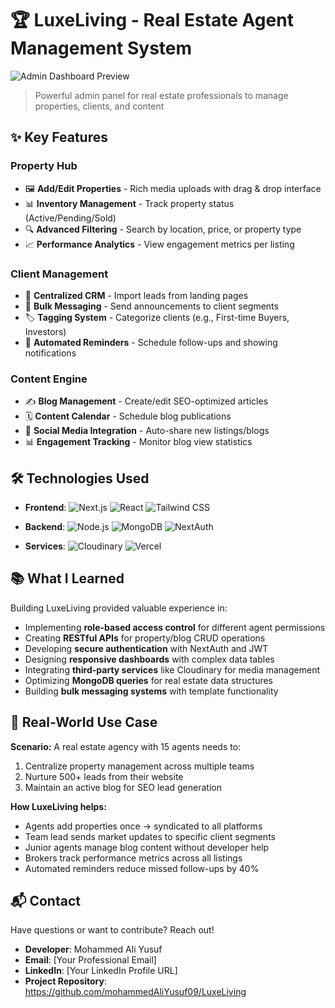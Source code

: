 # 🏆 LuxeLiving - Real Estate Agent Management System

![Admin Dashboard Preview](https://via.placeholder.com/1200x600.png?text=LuxeLiving+Admin+Dashboard)

> Powerful admin panel for real estate professionals to manage properties, clients, and content

## ✨ Key Features
### Property Hub
- 🖼️ **Add/Edit Properties** - Rich media uploads with drag & drop interface
- 📊 **Inventory Management** - Track property status (Active/Pending/Sold)
- 🔍 **Advanced Filtering** - Search by location, price, or property type
- 📈 **Performance Analytics** - View engagement metrics per listing

### Client Management
- 👥 **Centralized CRM** - Import leads from landing pages
- 📩 **Bulk Messaging** - Send announcements to client segments
- 🏷️ **Tagging System** - Categorize clients (e.g., First-time Buyers, Investors)
- 🔔 **Automated Reminders** - Schedule follow-ups and showing notifications

### Content Engine
- ✍️ **Blog Management** - Create/edit SEO-optimized articles
- 🗓️ **Content Calendar** - Schedule blog publications
- 📱 **Social Media Integration** - Auto-share new listings/blogs
- 📊 **Engagement Tracking** - Monitor blog view statistics

## 🛠️ Technologies Used
- **Frontend**: 
  ![Next.js](https://img.shields.io/badge/-Next.js-000000?logo=next.js&logoColor=white)
  ![React](https://img.shields.io/badge/-React-61DAFB?logo=react&logoColor=white)
  ![Tailwind CSS](https://img.shields.io/badge/-Tailwind_CSS-38B2AC?logo=tailwind-css&logoColor=white)

- **Backend**: 
  ![Node.js](https://img.shields.io/badge/-Node.js-339933?logo=node.js&logoColor=white)
  ![MongoDB](https://img.shields.io/badge/-MongoDB-47A248?logo=mongodb&logoColor=white)
  ![NextAuth](https://img.shields.io/badge/-NextAuth-000000?logo=next.js&logoColor=white)

- **Services**: 
  ![Cloudinary](https://img.shields.io/badge/-Cloudinary-3448C5?logo=cloudinary&logoColor=white)
  ![Vercel](https://img.shields.io/badge/-Vercel-000000?logo=vercel&logoColor=white)

## 📚 What I Learned
Building LuxeLiving provided valuable experience in:
- Implementing **role-based access control** for different agent permissions
- Creating **RESTful APIs** for property/blog CRUD operations
- Developing **secure authentication** with NextAuth and JWT
- Designing **responsive dashboards** with complex data tables
- Integrating **third-party services** like Cloudinary for media management
- Optimizing **MongoDB queries** for real estate data structures
- Building **bulk messaging systems** with template functionality

## 🏢 Real-World Use Case
**Scenario:** A real estate agency with 15 agents needs to:
1. Centralize property management across multiple teams
2. Nurture 500+ leads from their website
3. Maintain an active blog for SEO lead generation

**How LuxeLiving helps:**
- Agents add properties once → syndicated to all platforms
- Team lead sends market updates to specific client segments
- Junior agents manage blog content without developer help
- Brokers track performance metrics across all listings
- Automated reminders reduce missed follow-ups by 40%

## 📬 Contact
Have questions or want to contribute? Reach out!

- **Developer**: Mohammed Ali Yusuf
- **Email**: [Your Professional Email]
- **LinkedIn**: [Your LinkedIn Profile URL]
- **Project Repository**: https://github.com/mohammedAliYusuf09/LuxeLiving